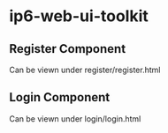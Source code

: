 # ip6-web-ui-toolkit

## Register Component 
Can be viewn under register/register.html

## Login Component 
Can be viewn under login/login.html
